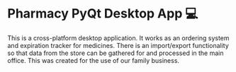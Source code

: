 # Pharmacy PyQt Desktop App 💻
This is a cross-platform desktop application. It works as an ordering system and expiration tracker for medicines. There is an import/export functionality so that data from the store can be gathered for and processed in the main office. This was created for the use of our family business.
